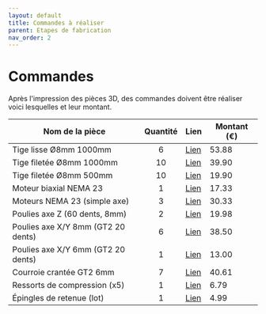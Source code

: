 ```yaml
---
layout: default
title: Commandes à réaliser
parent: Etapes de fabrication
nav_order: 2
---
```


# Commandes

Après l'impression des pièces 3D, des commandes doivent être réaliser voici lesquelles et leur montant.

| Nom de la pièce                      | Quantité | Lien                                                                 | Montant (€) |
|-------------------------------------|:--------:|----------------------------------------------------------------------|-------------|
| Tige lisse Ø8mm 1000mm      |    6     | [Lien](https://www.systeal.com/fr/guidage-lineaire-sur-arbre-de-precision/1881-2177-arbre-de-precision-diametre-8-mm.html#/237-longueur_totale-1000_mm) | 53.88       |
| Tige filetée Ø8mm 1000mm            |   10     | [Lien](https://www.conrad.fr/fr/p/tige-filetee-m8-toolcraft-134889-1000-mm-acier-1-pc-s-134889.html) | 39.90       |
| Tige filetée Ø8mm 500mm             |   10     | [Lien](https://www.conrad.fr/fr/p/tige-filetee-m8-reely-10593-500-mm-acier-1-pc-s-237221.html) | 19.90       |
| Moteur biaxial NEMA 23              |    1     | [Lien](https://www.omc-stepperonline.com/fr/biaxial-nema-23-bipolaire-1-2nm-169-9oz-in-2-8a-57x57x56mm-4-fils-23hs22-2804d) | 17.33       |
| Moteurs NEMA 23 (simple axe)        |    3     | [Lien](https://www.omc-stepperonline.com/fr/3pcs-e-serie-nema-23-moteur-pas-a-pas-bipolar-1-8deg-1-26-nm-178-04oz-in-2-8a-57x57x56mm-4-fils-3-23he22-2804s) | 30.33       |
| Poulies axe Z (60 dents, 8mm)       |    2     | [Lien](https://www.amazon.fr/dp/B09P5KVW5C) | 19.98       |
| Poulies axe X/Y 8mm (GT2 20 dents)  |    6     | [Lien](https://www.lextronic.fr/poulie-crantee-20-dents-8-mm-78566.html) | 38.50       |
| Poulies axe X/Y 6mm (GT2 20 dents)  |    1     | [Lien](https://www.lextronic.fr/poulie-crantee-20-dents-6-mm-78567.html) | 13.00       |
| Courroie crantée GT2 6mm            |    7     | [Lien](https://www.systeal.com/fr/chaine-courroie-et-accessoires/2216-courroie-crantee-gt2-6mm-au-metre.html) | 40.61       |
| Ressorts de compression (x5)        |    1     | [Lien](https://www.amazon.fr/dp/B09S1L4N9F) | 6.79        |
| Épingles de retenue (lot)           |    1     | [Lien](https://www.amazon.fr/gp/product/B00B7F6600/ref=ox_sc_act_title_1?smid=A1X6FK5RDHNB96&psc=1) | 4.99        |
